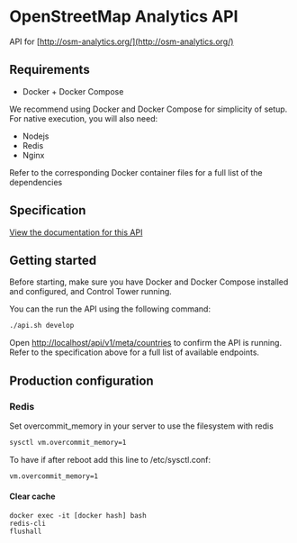 # OpenStreetMap Analytics API

API for [http://osm-analytics.org/](http://osm-analytics.org/)

## Requirements

- Docker + Docker Compose

We recommend using Docker and Docker Compose for simplicity of setup. For native execution, you will also need:
- Nodejs
- Redis
- Nginx

Refer to the corresponding Docker container files for a full list of the dependencies

## Specification

[View the documentation for this API](http://gfw-api.github.io/swagger-ui/?url=https://raw.githubusercontent.com/GFDRR/osm-analytics-api/develop/api/doc/swagger.yml)


## Getting started

Before starting, make sure you have Docker and Docker Compose installed and configured, and Control Tower running.

You can the run the API using the following command:

```bash
./api.sh develop
```

Open [http://localhost/api/v1/meta/countries](http://localhost/api/v1/meta/countries) to confirm the API is running.
Refer to the specification above for a full list of available endpoints.

## Production configuration

### Redis

Set overcommit_memory in your server to use the filesystem with redis

```bash
sysctl vm.overcommit_memory=1
```

To have if after reboot add this line to /etc/sysctl.conf:

```bash
vm.overcommit_memory=1
```

#### Clear cache

```
docker exec -it [docker hash] bash
redis-cli
flushall
```
